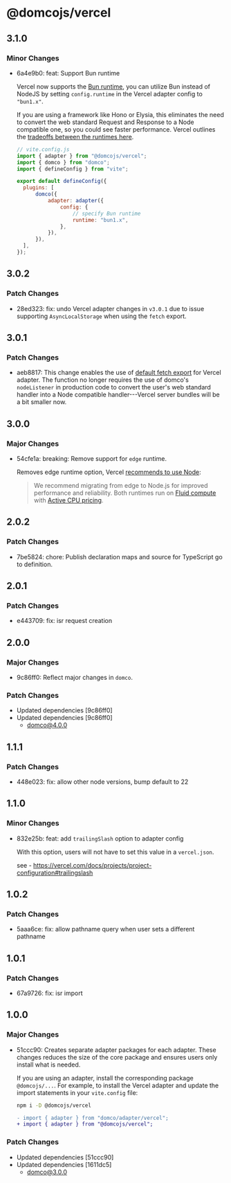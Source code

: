 # @domcojs/vercel

## 3.1.0

### Minor Changes

- 6a4e9b0: feat: Support Bun runtime

  Vercel now supports the [Bun runtime](https://vercel.com/blog/bun-runtime-on-vercel-functions), you can utilize Bun instead of NodeJS by setting `config.runtime` in the Vercel adapter config to `"bun1.x"`.

  If you are using a framework like Hono or Elysia, this eliminates the need to convert the web standard Request and Response to a Node compatible one, so you could see faster performance. Vercel outlines the [tradeoffs between the runtimes here](https://vercel.com/blog/bun-runtime-on-vercel-functions#performance-characteristics-and-tradeoffs).

  ```js
  // vite.config.js
  import { adapter } from "@domcojs/vercel";
  import { domco } from "domco";
  import { defineConfig } from "vite";

  export default defineConfig({
  	plugins: [
  		domco({
  			adapter: adapter({
  				config: {
  					// specify Bun runtime
  					runtime: "bun1.x",
  				},
  			}),
  		}),
  	],
  });
  ```

## 3.0.2

### Patch Changes

- 28ed323: fix: undo Vercel adapter changes in `v3.0.1` due to issue supporting `AsyncLocalStorage` when using the `fetch` export.

## 3.0.1

### Patch Changes

- aeb8817: This change enables the use of [default fetch export](https://vercel.com/docs/functions/functions-api-reference?framework=other&language=ts#fetch-web-standard) for Vercel adapter. The function no longer requires the use of domco's `nodeListener` in production code to convert the user's web standard handler into a Node compatible handler---Vercel server bundles will be a bit smaller now.

## 3.0.0

### Major Changes

- 54cfe1a: breaking: Remove support for `edge` runtime.

  Removes edge runtime option, Vercel [recommends to use Node](https://vercel.com/docs/functions/runtimes/edge):

  > We recommend migrating from edge to Node.js for improved performance and reliability. Both runtimes run on [Fluid compute](https://vercel.com/docs/fluid-compute) with [Active CPU pricing](https://vercel.com/docs/fluid-compute/pricing).

## 2.0.2

### Patch Changes

- 7be5824: chore: Publish declaration maps and source for TypeScript go to definition.

## 2.0.1

### Patch Changes

- e443709: fix: isr request creation

## 2.0.0

### Major Changes

- 9c86ff0: Reflect major changes in `domco`.

### Patch Changes

- Updated dependencies [9c86ff0]
- Updated dependencies [9c86ff0]
  - domco@4.0.0

## 1.1.1

### Patch Changes

- 448e023: fix: allow other node versions, bump default to 22

## 1.1.0

### Minor Changes

- 832e25b: feat: add `trailingSlash` option to adapter config

  With this option, users will not have to set this value in a `vercel.json`.

  see - https://vercel.com/docs/projects/project-configuration#trailingslash

## 1.0.2

### Patch Changes

- 5aaa6ce: fix: allow pathname query when user sets a different pathname

## 1.0.1

### Patch Changes

- 67a9726: fix: isr import

## 1.0.0

### Major Changes

- 51ccc90: Creates separate adapter packages for each adapter. These changes reduces the size of the core package and ensures users only install what is needed.

  If you are using an adapter, install the corresponding package `@domcojs/...`. For example, to install the Vercel adapter and update the import statements in your `vite.config` file:

  ```bash
  npm i -D @domcojs/vercel
  ```

  ```diff
  - import { adapter } from "domco/adapter/vercel";
  + import { adapter } from "@domcojs/vercel";
  ```

### Patch Changes

- Updated dependencies [51ccc90]
- Updated dependencies [1611dc5]
  - domco@3.0.0
